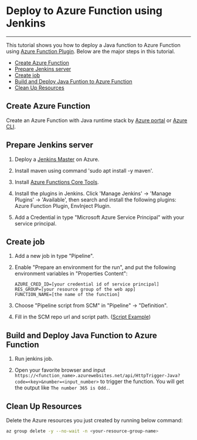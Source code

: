 # Deploy to Azure Function using Jenkins

---

This tutorial shows you how to deploy a Java function to Azure Function using [Azure Function Plugin](https://github.com/jenkinsci/azure-function-plugin). Below are the major steps in this tutorial.

- [Create Azure Function](#create-function)
- [Prepare Jenkins server](#prepare)
- [Create job](#create-job)
- [Build and Deploy Java Funtion to Azure Function](#deploy)
- [Clean Up Resources](#clean-up)


## <a name="create-function"></a>Create Azure Function

Create an Azure Function with Java runtime stack by [Azure portal](https://docs.microsoft.com/en-us/azure/azure-functions/functions-create-first-azure-function) or [Azure CLI](https://docs.microsoft.com/en-us/azure/azure-functions/functions-create-first-azure-function-azure-cli).


## <a name="prepare"></a>Prepare Jenkins server

1. Deploy a [Jenkins Master](https://aka.ms/jenkins-on-azure) on Azure.

1. Install maven using command 'sudo apt install -y maven'.

1. Install [Azure Functions Core Tools](https://docs.microsoft.com/en-us/azure/azure-functions/functions-run-local).

1. Install the plugins in Jenkins. Click 'Manage Jenkins' -> 'Manage Plugins' -> 'Available', 
then search and install the following plugins: Azure Function Plugin, EnvInject Plugin.

1. Add a Credential in type "Microsoft Azure Service Principal" with your service principal.


## <a name="create-job"></a>Create job

1. Add a new job in type "Pipeline".

1. Enable "Prepare an environment for the run", and put the following environment variables
   in "Properties Content":
    ```
    AZURE_CRED_ID=[your credential id of service principal]
    RES_GROUP=[your resource group of the web app]
    FUNCTION_NAME=[the name of the function]
    ```

1. Choose "Pipeline script from SCM" in "Pipeline" -> "Definition".

1. Fill in the SCM repo url and script path. ([Script Example](doc/resources/jenkins/JenkinsFile))


## <a name="deploy"></a>Build and Deploy Java Function to Azure Function

1. Run jenkins job.

1. Open your favorite browser and input `https://<function_name>.azurewebsites.net/api/HttpTrigger-Java?code=<key>&number=<input_number>` to trigger the function. You will get the output like `The number 365 is Odd.`.


## <a name="clean-up"></a>Clean Up Resources

Delete the Azure resources you just created by running below command:

```bash
az group delete -y --no-wait -n <your-resource-group-name>
```